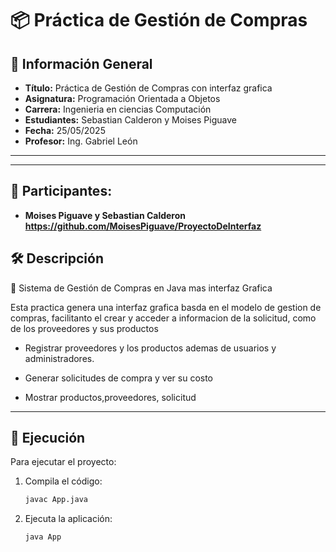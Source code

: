 # 📦 Práctica de Gestión de Compras

## 📌 Información General

- **Título:** Práctica de Gestión de Compras con interfaz grafica
- **Asignatura:** Programación Orientada a Objetos
- **Carrera:** Ingenieria  en ciencias Computación
- **Estudiantes:** Sebastian Calderon y Moises Piguave
- **Fecha:** 25/05/2025
- **Profesor:** Ing. Gabriel León

---

---
## 👥 Participantes:

- **Moises Piguave y Sebastian Calderon https://github.com/MoisesPiguave/ProyectoDeInterfaz**

## 🛠️ Descripción

🛒 Sistema de Gestión de Compras en Java mas interfaz Grafica

Esta practica genera una interfaz grafica basda en el modelo de gestion de compras, facilitanto el crear y acceder a informacion de la solicitud, como de los proveedores y sus productos

- Registrar proveedores y los productos ademas de usuarios y administradores.

- Generar  solicitudes de compra y ver su costo

- Mostrar productos,proveedores, solicitud 

---
## 🚀 Ejecución

Para ejecutar el proyecto:

1. Compila el código:
    ```bash
    javac App.java
    ```
2. Ejecuta la aplicación:
    ```bash
    java App
    ```



